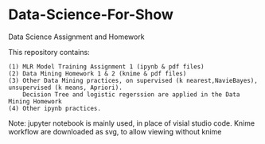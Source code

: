 # Data-Science-For-Show
Data Science Assignment and Homework

This repository contains:

    (1) MLR Model Training Assignment 1 (ipynb & pdf files)
    (2) Data Mining Homework 1 & 2 (knime & pdf files)
    (3) Other Data Mining practices, on supervised (k nearest,NavieBayes), unsupervised (k means, Apriori). 
        Decision Tree and logistic regerssion are applied in the Data Mining Homework
    (4) Other ipynb practices.

Note: jupyter notebook is mainly used, in place of visial studio code.
      Knime workflow are downloaded as svg, to allow viewing without knime
    
